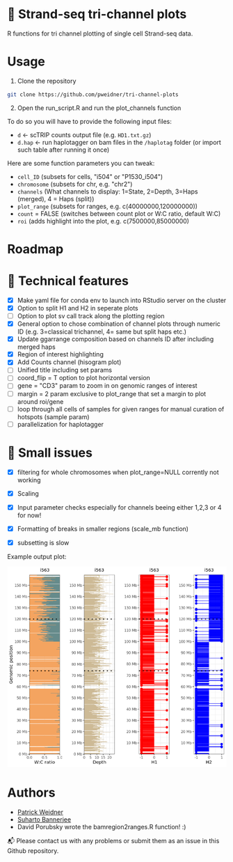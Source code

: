 # :sunflower: Strand-seq tri-channel plots
R functions for tri channel plotting of single cell Strand-seq data.

# Usage
1. Clone the repository

```bash
git clone https://github.com/pweidner/tri-channel-plots
```
2. Open the run_script.R and run the plot_channels function

To do so you will have to provide the following input files:
- `d` <- scTRIP counts output file (e.g. `HD1.txt.gz`)
- `d.hap` <- run haplotagger on bam files in the `/haplotag` folder (or import such table after running it once)

Here are some function parameters you can tweak:
- `cell_ID` (subsets for cells, "i504" or "P1530_i504")
- `chromosome` (subsets for chr, e.g. "chr2")
- `channels` (What channels to display: 1=State, 2=Depth, 3=Haps (merged), 4 = Haps (split))
- `plot_range` (subsets for ranges, e.g. c(40000000,120000000))
- `count` = FALSE (switches between count plot or W:C ratio, default W:C)
- `roi` (adds highlight into the plot, e.g. c(7500000,85000000)

# Roadmap

# 📕 Technical features
- [X] Make yaml file for conda env to launch into RStudio server on the cluster
- [X] Option to split H1 and H2 in seperate plots
- [ ] Option to plot sv call track along the plotting region
- [X] General option to chose combination of channel plots through numeric ID (e.g. 3=classical trichannel, 4= same but split haps etc.)
- [X] Update ggarrange composition based on channels ID after including merged haps
- [X] Region of interest highlighting
- [X] Add Counts channel (hisogram plot)
- [ ] Unified title including set params
- [ ] coord_flip = T option to plot horizontal version
- [ ] gene = "CD3" param to zoom in on genomic ranges of interest
- [ ] margin = 2 param exclusive to plot_range that set a margin to plot around roi/gene
- [ ] loop through all cells of samples for given ranges for manual curation of hotspots (sample param)
- [ ] parallelization for haplotagger

# 🛑 Small issues
- [X] filtering for whole chromosomes when plot_range=NULL corrently not working
- [X] Scaling
- [X] Input parameter checks especially for channels beeing either 1,2,3 or 4 for now!
- [X] Formatting of breaks in smaller regions (scale_mb function)
- [X] subsetting is slow


Example output plot:

![trichannelplot](example_cell.png)

# Authors
- [Patrick Weidner](https://github.com/pweidner)
- [Suharto Bannerjee](https://github.com/suhartobanerjee)
- David Porubsky wrote the bamregion2ranges.R function! :)

:mailbox_with_mail:  Please contact us with any problems or submit them as an issue in this Github repository.
